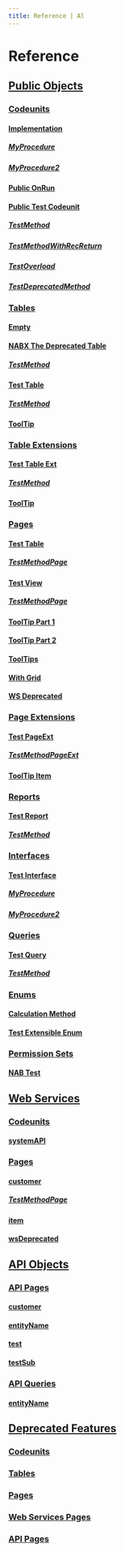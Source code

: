 ```yaml
---
title: Reference | Al
---
```

# Reference

## [Public Objects](docs/public-objects.md)
### [Codeunits](docs/codeunits.md)
#### [Implementation](docs/codeunit-nab-implementation/index.md)
##### [MyProcedure](docs/codeunit-nab-implementation/my-procedure.md)
##### [MyProcedure2](docs/codeunit-nab-implementation/my-procedure-2.md)
#### [Public OnRun](docs/codeunit-nab-public-on-run/index.md)
#### [Public Test Codeunit](docs/codeunit-nab-public-test-codeunit/index.md)
##### [TestMethod](docs/codeunit-nab-public-test-codeunit/test-method.md)
##### [TestMethodWithRecReturn](docs/codeunit-nab-public-test-codeunit/test-method-with-rec-return.md)
##### [TestOverload](docs/codeunit-nab-public-test-codeunit/test-overload.md)
##### [TestDeprecatedMethod](docs/codeunit-nab-public-test-codeunit/test-deprecated-method.md)
### [Tables](docs/tables.md)
#### [Empty](docs/table-empty/index.md)
#### [NABX The Deprecated Table](docs/table-nab-nabx-the-deprecated-table/index.md)
##### [TestMethod](docs/table-nab-nabx-the-deprecated-table/test-method.md)
#### [Test Table](docs/table-nab-test-table/index.md)
##### [TestMethod](docs/table-nab-test-table/test-method.md)
#### [ToolTip](docs/table-nab-tool-tip/index.md)
### [Table Extensions](docs/table-extensions.md)
#### [Test Table Ext](docs/tableextension-nab-test-table-ext/index.md)
##### [TestMethod](docs/tableextension-nab-test-table-ext/test-method.md)
#### [ToolTip](docs/tableextension-nab-tool-tip/index.md)
### [Pages](docs/pages.md)
#### [Test Table](docs/page-nab-test-table/index.md)
##### [TestMethodPage](docs/page-nab-test-table/test-method-page.md)
#### [Test View](docs/page-nab-test-view/index.md)
##### [TestMethodPage](docs/page-nab-test-view/test-method-page.md)
#### [ToolTip Part 1](docs/page-nab-tool-tip-part-1/index.md)
#### [ToolTip Part 2](docs/page-nab-tool-tip-part-2/index.md)
#### [ToolTips](docs/page-nab-tool-tips/index.md)
#### [With Grid](docs/page-nab-with-grid/index.md)
#### [WS Deprecated](docs/page-nab-ws-deprecated/index.md)
### [Page Extensions](docs/page-extensions.md)
#### [Test PageExt](docs/pageextension-nab-test-page-ext/index.md)
##### [TestMethodPageExt](docs/pageextension-nab-test-page-ext/test-method-page-ext.md)
#### [ToolTip Item](docs/pageextension-nab-tool-tip-item/index.md)
### [Reports](docs/reports.md)
#### [Test Report](docs/report-nab-test-report/index.md)
##### [TestMethod](docs/report-nab-test-report/test-method.md)
### [Interfaces](docs/interfaces.md)
#### [Test Interface](docs/interface-nab-test-interface/index.md)
##### [MyProcedure](docs/interface-nab-test-interface/my-procedure.md)
##### [MyProcedure2](docs/interface-nab-test-interface/my-procedure-2.md)
### [Queries](docs/queries.md)
#### [Test Query](docs/query-nab-test-query/index.md)
##### [TestMethod](docs/query-nab-test-query/test-method.md)
### [Enums](docs/enums.md)
#### [Calculation Method](docs/enum-nab-calculation-method/index.md)
#### [Test Extensible Enum](docs/enum-nab-test-extensible-enum/index.md)
### [Permission Sets](docs/permission-sets.md)
#### [NAB Test](docs/permissionset-nab-test/index.md)
## [Web Services](docs/web-services.md)
### [Codeunits](docs/ws-codeunits.md)
#### [systemAPI](docs/ws-codeunit-nab-test-codeunit/index.md)
### [Pages](docs/ws-pages.md)
#### [customer](docs/ws-page-nab-test-table/index.md)
##### [TestMethodPage](docs/ws-page-nab-test-table/test-method-page.md)
#### [item](docs/ws-page-nab-tool-tips/index.md)
#### [wsDeprecated](docs/ws-page-nab-ws-deprecated/index.md)
## [API Objects](docs/api-objects.md)
### [API Pages](docs/api-pages.md)
#### [customer](docs/api-page-test-customer-api/index.md)
#### [entityName](docs/api-page-nab-api-deprecated/index.md)
#### [test](docs/api-page-nab-api-test/index.md)
#### [testSub](docs/api-page-nab-api-sub-test/index.md)
### [API Queries](docs/api-queries.md)
#### [entityName](docs/api-query-api-query/index.md)
## [Deprecated Features](docs/deprecated-features.md)
### [Codeunits](docs/deprecated-codeunits.md)
### [Tables](docs/deprecated-tables.md)
### [Pages](docs/deprecated-pages.md)
### [Web Services Pages](docs/deprecated-web-services-pages.md)
### [API Pages](docs/deprecated-api-pages.md)
